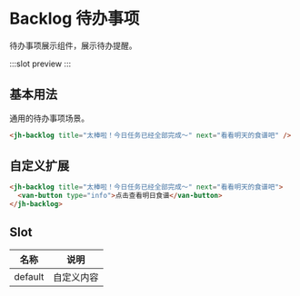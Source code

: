 # Backlog 待办事项

待办事项展示组件，展示待办提醒。

:::slot preview
<ClientOnly>
  <jh-backlog-demo />
</ClientOnly>
:::

## 基本用法

通用的待办事项场景。

```html
<jh-backlog title="太棒啦！今日任务已经全部完成～" next="看看明天的食谱吧" />
```

## 自定义扩展

```html
<jh-backlog title="太棒啦！今日任务已经全部完成～" next="看看明天的食谱吧">
  <van-button type="info">点击查看明日食谱</van-button>
</jh-backlog>
```

## Slot

| 名称  | 说明               |
| ------ | ------------------ |
| default  | 自定义内容 |
